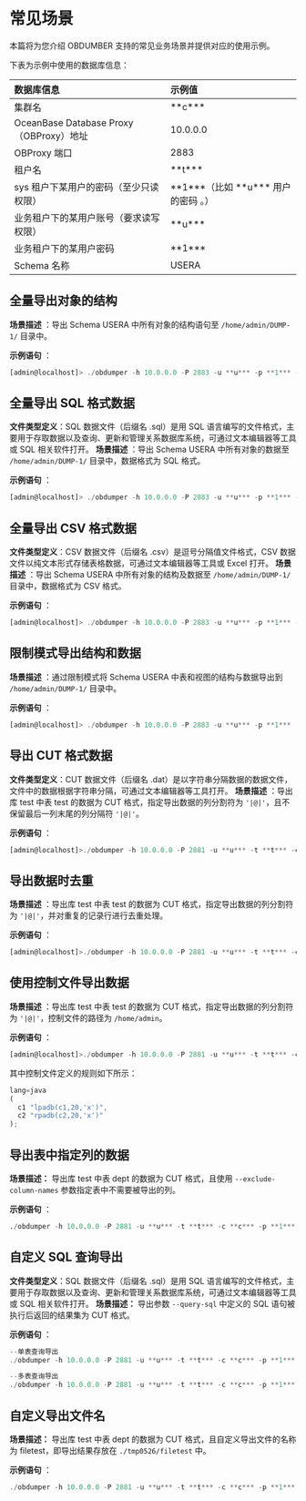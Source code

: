 常见场景 
=========================

本篇将为您介绍 OBDUMBER 支持的常见业务场景并提供对应的使用示例。

下表为示例中使用的数据库信息：


|              **数据库信息**              |               **示例值**               |
|:----------------------------------------|:----------------------------------------|
| 集群名                                 | \*\*c*\*\*                           |
| OceanBase Database Proxy（OBProxy）地址 | 10.0.0.0                            |
| OBProxy 端口                          | 2883                                |
| 租户名                                 | \*\*t*\*\*                              |
| sys 租户下某用户的密码（至少只读权限）               | \*\*1\*\*\*（比如 \*\*u\*\*\* 用户的密码 。） |
| 业务租户下的某用户账号（要求读写权限）                 | \*\*u\*\*\*                         |
| 业务租户下的某用户密码                         | \*\*1\*\*\*                         |
| Schema 名称                           | USERA                               |



全量导出对象的结构 
------------------------------
**场景描述** ：导出 Schema USERA 中所有对象的结构语句至 `/home/admin/DUMP-1/` 目录中。

**示例语句** ：

```javascript
[admin@localhost]> ./obdumper -h 10.0.0.0 -P 2883 -u **u*** -p **1*** --sys-password **1*** -c **c*** -t **t***  -D USERA --ddl --all -f /Users/admin/DUMP-1/
```



全量导出 SQL 格式数据 
----------------------------------
**文件类型定义**：SQL 数据文件（后缀名 .sql）是用 SQL 语言编写的文件格式，主要用于存取数据以及查询、更新和管理关系数据库系统，可通过文本编辑器等工具或 SQL 相关软件打开。
**场景描述** ：导出 Schema USERA 中所有对象的数据至 `/home/admin/DUMP-1/` 目录中，数据格式为 SQL 格式。

**示例语句** ：

```javascript
[admin@localhost]> ./obdumper -h 10.0.0.0 -P 2883 -u **u*** -p **1*** --sys-password **1*** -c **c*** -t **t***  -D USERA --sql --all -f /Users/admin/DUMP-1/
```



全量导出 CSV 格式数据 
----------------------------------
**文件类型定义**：CSV 数据文件（后缀名 .csv）是逗号分隔值文件格式，CSV 数据文件以纯文本形式存储表格数据，可通过文本编辑器等工具或 Excel 打开。
**场景描述** ：导出 Schema USERA 中所有对象的结构及数据至 `/home/admin/DUMP-1/` 目录中，数据格式为 CSV 格式。

**示例语句** ：

```JavaScript
[admin@localhost]> ./obdumper -h 10.0.0.0 -P 2883 -u **u*** -p **1*** --sys-password **1*** -c **c*** -t **t*** -D USERA --csv --all -f /Users/admin/DUMP-1/
```



限制模式导出结构和数据 
--------------------------------

**场景描述** ：通过限制模式将 Schema USERA 中表和视图的结构与数据导出到 `/home/admin/DUMP-1/` 目录中。

**示例语句** ：

```JavaScript
[admin@localhost]> ./obdumper -h 10.0.0.0 -P 2883 -u **u*** -p **1***  -c **c*** -t **t*** -D USERA --ddl --sql --public-cloud  --all -f  /Users/admin/DUMP-1/
```



导出 CUT 格式数据 
--------------------------------
**文件类型定义**：CUT 数据文件（后缀名 .dat）是以字符串分隔数据的数据文件，文件中的数据根据字符串分隔，可通过文本编辑器等工具打开。
**场景描述** ：导出库 test 中表 test 的数据为 CUT 格式，指定导出数据的列分割符为 `'|@|'`，且不保留最后一列末尾的列分隔符 `'|@|'`。

**示例语句** ：

```JavaScript
[admin@localhost]>./obdumper -h 10.0.0.0 -P 2881 -u **u*** -t **t*** -c **c*** -p **1*** -D test --table 'test' -f /home/admin --cut --column-splitter '|@|' --trail-delimtier
```



导出数据时去重 
----------------------------

**场景描述** ：导出库 test 中表 test 的数据为 CUT 格式，指定导出数据的列分割符为 `'|@|'`，并对重复的记录行进行去重处理。

**示例语句** ：

```JavaScript
[admin@localhost]>./obdumper -h 10.0.0.0 -P 2881 -u **u*** -t **t*** -c **c*** -p **1*** -D test --table 'test' -f /home/admin --cut --column-splitter '|@|' --distinct
```



使用控制文件导出数据 
-------------------------------

**场景描述** ：导出库 test 中表 test 的数据为 CUT 格式，指定导出数据的列分割符为 `'|@|'`，控制文件的路径为 `/home/admin`。

**示例语句** ：

```JavaScript
[admin@localhost]>./obdumper -h 10.0.0.0 -P 2881 -u **u*** -t **t*** -c **c*** -p **1*** -D test --table 'test' -f /home/admin --cut --column-splitter '|@|' --ctl-path '/home/admin'
```



其中控制文件定义的规则如下所示：

```JavaScript
lang=java
(
  c1 "lpadb(c1,20,'x')",
  c2 "rpadb(c2,20,'x')"
);
```



导出表中指定列的数据 
-------------------------------

**场景描述：** 导出库 test 中表 dept 的数据为 CUT 格式，且使用 `--exclude-column-names` 参数指定表中不需要被导出的列。

**示例语句** ：

```sql
./obdumper -h 10.0.0.0 -P 2881 -u **u*** -t **t*** -c **c*** -p **1*** -D test --table'dept' --cut --column-splitter '|@|' --exclude-column-names 'deptno' --public-cloud 
```



自定义 SQL 查询导出 
---------------------------------
**文件类型定义**：SQL 数据文件（后缀名 .sql）是用 SQL 语言编写的文件格式，主要用于存取数据以及查询、更新和管理关系数据库系统，可通过文本编辑器等工具或 SQL 相关软件打开。
**场景描述：** 导出参数 `--query-sql` 中定义的 SQL 语句被执行后返回的结果集为 CUT 格式。

**示例语句** ：

```JavaScript
--单表查询导出
./obdumper -h 10.0.0.0 -P 2881 -u **u*** -t **t*** -c **c*** -p **1*** -D test --cut --column-splitter '|@|' --query-sql 'select deptno,dname from dept where deptno<3000' --public-cloud

--多表查询导出
./obdumper -h 10.0.0.0 -P 2881 -u **u*** -t **t*** -c **c*** -p **1*** -D test --cut --column-splitter '|@|' --query-sql 'select * from dept,STUDENT where 1=1;' --public-cloud
```



自定义导出文件名 
-----------------------------

**场景描述：** 导出库 test 中表 dept 的数据为 CUT 格式，且自定义导出文件的名称为 filetest，即导出结果存放在 `./tmp0526/filetest` 中。

**示例语句** ：

```JavaScript
./obdumper -h 10.0.0.0 -P 2881 -u **u*** -t **t*** -c **c*** -p **1*** -D test --cut --column-splitter '|@|' --table 'dept' --file-name 'filetest.txt' --public-cloud  -f ./tmp0526
```


